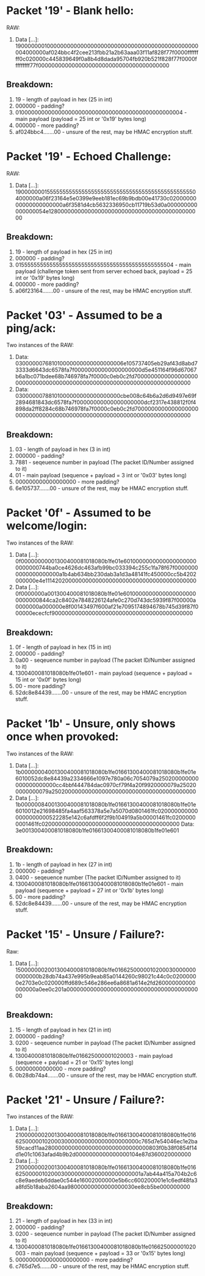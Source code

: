 
# Packet '19' - Blank hello:
RAW:
1. Data […]: 1900000001000000000000000000000000000000000000000000000004000000af024bbc4f2cee213fbb21a2b63aaa03f11af828f77f0000ffffffff0c020000c445839649f0a8b4d8dada95704fb920b521f828f77f0000fffffffff77f000000000000000000000000000000000000000

## Breakdown:
1. 19 - length of payload in hex (25 in int)
2. 000000 - padding?
3. 01000000000000000000000000000000000000000000000004 - main payload (payload = 25 int or '0x19' bytes long)
4. 000000 - more padding?
5. af024bbc4.......00 - unsure of the rest, may be HMAC encryption stuff. 


# Packet '19' - Echoed Challenge:
RAW:
1. Data […]: 1900000001555555555555555555555555555555555555555555555504000000a06f23164e5e0399e9eeb181ec69b9bdb00e41730c0200000000000000000000a6f3581d4cb5632336950cb11719b53d0a000000000000000054e1280000000000000000000000000000000000000000000

## Breakdown:
1. 19 - length of payload in hex (25 in int)
2. 000000 - padding?
3. 01555555555555555555555555555555555555555555555504 - main payload (challenge token sent from server echoed back, payload = 25 int or '0x19' bytes long)
4. 000000 - more padding?
5. a06f23164.......00 - unsure of the rest, may be HMAC encryption stuff. 


# Packet '03' - Assumed to be a ping/ack:
Two instances of the RAW:
1. Data: 030000007681010000000000000000006e105737405eb29af43d8abd73333d6643dc6578fa7f00000000000000000000d5e451164f96d67067b6a1bc071bdee68b746978fa7f0000c0eb0c2fd70000000000000000000000000000000000000000000000000000000000000000000000
2. Data: 03000000788101000000000000000000cbe008c64b6a2d6d9497e69f2894681843dc6578fa7f00000000000000000000dcf2317e438812f0f4898da2ff8284c68b746978fa7f0000c0eb0c2fd70000000000000000000000000000000000000000000000000000000000000000000000


## Breakdown:
1. 03 - length of payload in hex (3 in int)
2. 000000 - padding?
3. 7881 - seqeuence number in payload (The packet ID/Number assigned to it)
4. 01 - main payload (sequence + payload = 3 int or '0x03' bytes long)
5. 000000000000000000 - more padding?
6. 6e105737.......00 - unsure of the rest, may be HMAC encryption stuff. 


# Packet '0f' - Assumed to be welcome/login:
Two instances of the RAW:
1. Data […]: 0f00000000001300400081018080b1fe01e60100000000000000000000000000744ba0ce4626dc463afb99bc033394c255c1fa78f67f00000000000000000000a1b4ab634bb230dab3a1d3a48141fc450000cc5b4202000000e4e1114202000000000000000000000000000000000000000
2. Data […]: 0f0000000a001300400081018080b1fe01e60100000000000000000000000000844ca2c8402e7848226124afe0c270d743dc5939f87f00000a0000000a000000e8f00143497f600af21e7095174894678b745d39f87f000000ececfcf900000000000000000000000000000000000000000


## Breakdown:
1. 0f - length of payload in hex (15 in int)
2. 000000 - padding?
3. 0a00 - seqeuence number in payload (The packet ID/Number assigned to it)
4. 1300400081018080b1fe01e601 - main payload (sequence + payload = 15 int or '0x0f' bytes long)
5. 00 - more padding?
6. 52dc8e84439.......00 - unsure of the rest, may be HMAC encryption stuff. 


# Packet '1b' - Unsure, only shows once when provoked:

Two instances of the RAW:
1. Data […]: 1b00000004001300400081018080b1fe01661300400081018080b1fe01e6010052dc8e84439a2334666e1097e780a06c7054079a250200000000000000000000cc4bbf444784dac0970cf79f4a20f9920000079a250200000000079a2502000000000000000000000000000000000000000
2. Data […]: 1b00000084001300400081018080b1fe01661300400081018080b1fe01e6010012e21698485fa4aaf563378a5e7a5070d0801461fc0200000000000000000000522285e142c6afdff6f2f9b104919a5b00001461fc02000000001461fc02000000000000000000000000000000000000000
Data: 3e001300400081018080b1fe01661300400081018080b1fe01e601

## Breakdown:
1. 1b - length of payload in hex (27 in int)
2. 000000 - padding?
3. 0400 - seqeuence number (The packet ID/Number assigned to it)
4. 1300400081018080b1fe01661300400081018080b1fe01e601 - main payload  (sequence + payload = 27 int or '0x1b' bytes long)
5. 00 - more padding?
6. 52dc8e84439.......00 - unsure of the rest, may be HMAC encryption stuff. 



# Packet '15' - Unsure / Failure?:

Raw:
1. Data […]: 1500000002001300400081018080b1fe01662500000102000300000000000000b28db74a437e995b9eab85a0144260c98021c44c0c02000000e2703e0c020000ffd689c546e286ee6a8681a614e2fd260000000000000000a0ee0c201a00000000000000000000000000000000000000000

## Breakdown:

1. 15 - length of payload in hex (21 in int)
2. 000000 - padding?
3. 0200 - seqeuence number in payload (The packet ID/Number assigned to it)
4. 1300400081018080b1fe016625000001020003 - main payload (sequence + payload = 21 or '0x15' bytes long)
5. 00000000000000 - more padding?
6. 0b28db74a4.......00 - unsure of the rest, may be HMAC encryption stuff. 


# Packet '21' - Unsure / Failure?:

Two instances of the RAW:
1. Data […]: 2100000002001300400081018080b1fe01661300400081018080b1fe0166250000010200030000000000000000000000c765d7e54046ec1e2ba59cacd11aa2800000000000000000000000000000803f0b38f0854f14d1e01c1063afad4b9b2d0000000000000000104e87d360020000000
2. Data […]: 2100000002001300400081018080b1fe01661300400081018080b1fe01662500000102000300000000000000000000001a7ab44a415a704b2c6c8e9aedeb6ddae0c544e16002000000e5b6cc600200001e1c6edf48fa3a8fd5b18aba2604aa98000000000000000030ee8cb5be000000000

## Breakdown:

1. 21 - length of payload in hex (33 in int)
2. 000000 - padding?
3. 0200 - seqeuence number in payload (The packet ID/Number assigned to it)
4. 1300400081018080b1fe01661300400081018080b1fe016625000001020003 - main payload (sequence + payload = 33 or '0x15' bytes long)
5. 0000000000000000000000 - more padding?
6. c765d7e5.......00 - unsure of the rest, may be HMAC encryption stuff. 